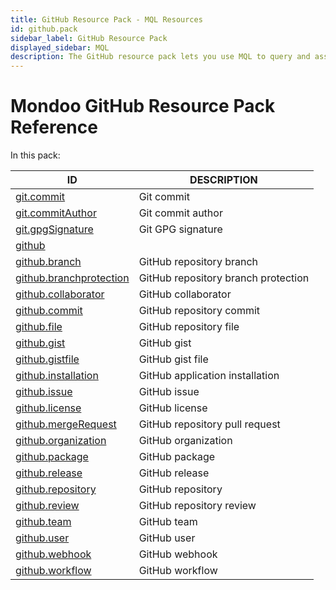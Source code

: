 ```yaml
---
title: GitHub Resource Pack - MQL Resources
id: github.pack
sidebar_label: GitHub Resource Pack
displayed_sidebar: MQL
description: The GitHub resource pack lets you use MQL to query and assess the security of your GitHub organization and repositories.
---
```


# Mondoo GitHub Resource Pack Reference

In this pack:

| ID                                                    | DESCRIPTION                         |
| ----------------------------------------------------- | ----------------------------------- |
| [git.commit](git.commit.md)                           | Git commit                          |
| [git.commitAuthor](git.commitauthor.md)               | Git commit author                   |
| [git.gpgSignature](git.gpgsignature.md)               | Git GPG signature                   |
| [github](github.md)                                   |                                     |
| [github.branch](github.branch.md)                     | GitHub repository branch            |
| [github.branchprotection](github.branchprotection.md) | GitHub repository branch protection |
| [github.collaborator](github.collaborator.md)         | GitHub collaborator                 |
| [github.commit](github.commit.md)                     | GitHub repository commit            |
| [github.file](github.file.md)                         | GitHub repository file              |
| [github.gist](github.gist.md)                         | GitHub gist                         |
| [github.gistfile](github.gistfile.md)                 | GitHub gist file                    |
| [github.installation](github.installation.md)         | GitHub application installation     |
| [github.issue](github.issue.md)                       | GitHub issue                        |
| [github.license](github.license.md)                   | GitHub license                      |
| [github.mergeRequest](github.mergerequest.md)         | GitHub repository pull request      |
| [github.organization](github.organization.md)         | GitHub organization                 |
| [github.package](github.package.md)                   | GitHub package                      |
| [github.release](github.release.md)                   | GitHub release                      |
| [github.repository](github.repository.md)             | GitHub repository                   |
| [github.review](github.review.md)                     | GitHub repository review            |
| [github.team](github.team.md)                         | GitHub team                         |
| [github.user](github.user.md)                         | GitHub user                         |
| [github.webhook](github.webhook.md)                   | GitHub webhook                      |
| [github.workflow](github.workflow.md)                 | GitHub workflow                     |
